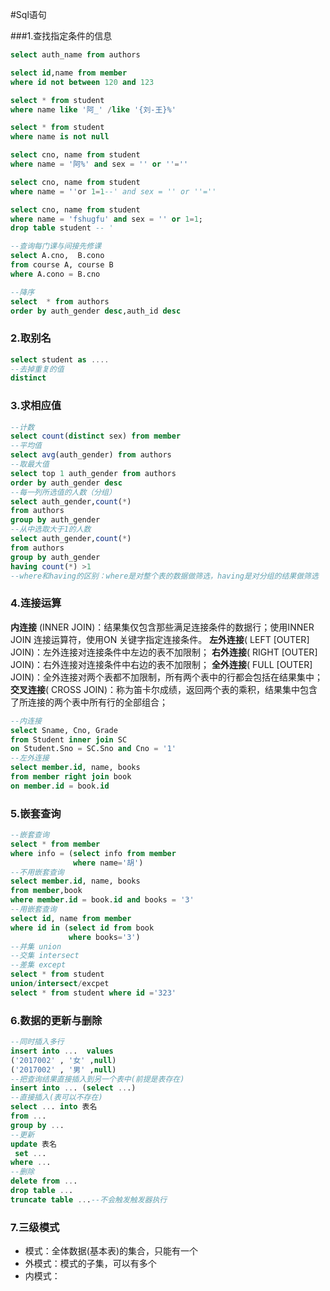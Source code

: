 #Sql语句

###1.查找指定条件的信息

```sql
select auth_name from authors 

select id,name from member 
where id not between 120 and 123

select * from student
where name like '阿_' /like '{刘-王}%'  

select * from student
where name is not null  

select cno, name from student
where name = '阿%' and sex = '' or ''=''

select cno, name from student  
where name = ''or 1=1--' and sex = '' or ''='' 

select cno, name from student  
where name = 'fshugfu' and sex = '' or 1=1;
drop table student -- '

--查询每门课与间接先修课
select A.cno,  B.cono
from course A, course B
where A.cono = B.cno

--降序
select  * from authors
order by auth_gender desc,auth_id desc
```

### 2.取别名

```sql
select student as ....
--去掉重复的值
distinct 
```

### 3.求相应值

```sql
--计数
select count(distinct sex) from member
--平均值
select avg(auth_gender) from authors
--取最大值
select top 1 auth_gender from authors 
order by auth_gender desc
--每一列所选值的人数（分组）
select auth_gender,count(*) 
from authors
group by auth_gender
--从中选取大于1的人数
select auth_gender,count(*) 
from authors
group by auth_gender
having count(*) >1
--where和having的区别：where是对整个表的数据做筛选，having是对分组的结果做筛选
```

### 4.连接运算

**内连接** (INNER JOIN)：结果集仅包含那些满足连接条件的数据行；使用INNER JOIN 连接运算符，使用ON 关键字指定连接条件。
**左外连接**( LEFT [OUTER] JOIN)：左外连接对连接条件中左边的表不加限制；
**右外连接**( RIGHT [OUTER] JOIN)：右外连接对连接条件中右边的表不加限制；
**全外连接**( FULL [OUTER] JOIN)：全外连接对两个表都不加限制，所有两个表中的行都会包括在结果集中；
**交叉连接**( CROSS JOIN)：称为笛卡尔成绩，返回两个表的乘积，结果集中包含了所连接的两个表中所有行的全部组合；

```sql
--内连接
select Sname, Cno, Grade
from Student inner join SC
on Student.Sno = SC.Sno and Cno = '1'
--左外连接
select member.id, name, books
from member right join book
on member.id = book.id
```

### 5.嵌套查询

```sql
--嵌套查询
select * from member 
where info = (select info from member
              where name='胡')
--不用嵌套查询
select member.id, name, books
from member,book
where member.id = book.id and books = '3'
--用嵌套查询
select id, name from member
where id in (select id from book
             where books='3')
--并集 union
--交集 intersect
--差集 except
select * from student
union/intersect/excpet
select * from student where id ='323'
```

### 6.数据的更新与删除

```sql
--同时插入多行
insert into ...  values
('2017002' , '女' ,null) 
('2017002' , '男' ,null) 
--把查询结果直接插入到另一个表中(前提是表存在)
insert into ... (select ...)
--直接插入(表可以不存在)
select ... into 表名
from ...
group by ...
--更新
update 表名
 set ...
where ...
--删除
delete from ... 
drop table ...
truncate table ...--不会触发触发器执行
```

### 7.三级模式

- 模式：全体数据(基本表)的集合，只能有一个
- 外模式：模式的子集，可以有多个
- 内模式：


